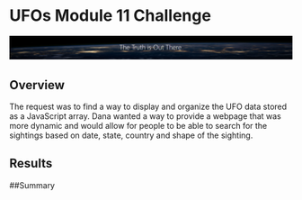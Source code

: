 # UFOs Module 11 Challenge

![The_Truth](https://github.com/Normanfamdamly/UFOs/blob/main/static/images/The_Truth.png)

## Overview

The request was to find a way to display and organize the UFO data stored as a JavaScript array.  Dana wanted a way to provide a webpage that was more dynamic and would allow for people to be able to search for the sightings based on date, state, country and shape of the sighting.  

## Results








##Summary

